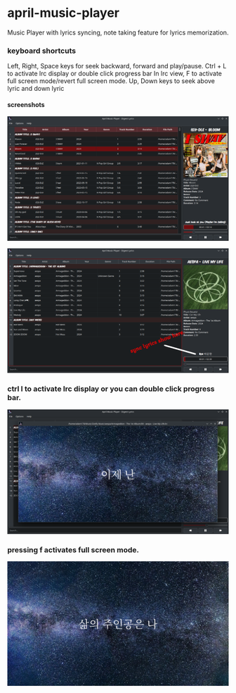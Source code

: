 # april-music-player
Music Player with lyrics syncing, note taking feature for lyrics memorization.

### keyboard shortcuts
Left, Right, Space keys for seek backward, forward and play/pause.
Ctrl + L to activate lrc display or double click progress bar
In lrc view, 
F to activate full screen mode/revert full screen mode.
Up, Down keys to seek above lyric and down lyric

#### screenshots
![screenshot](./screenshots/screenshot1.png)

![screenshot](./screenshots/screenshot2.png)

### ctrl l to activate lrc display or you can double click progress bar.
![screenshot](./screenshots/screenshot3.png)

### pressing f activates full screen mode.
![screenshot](./screenshots/screenshot4.png)
